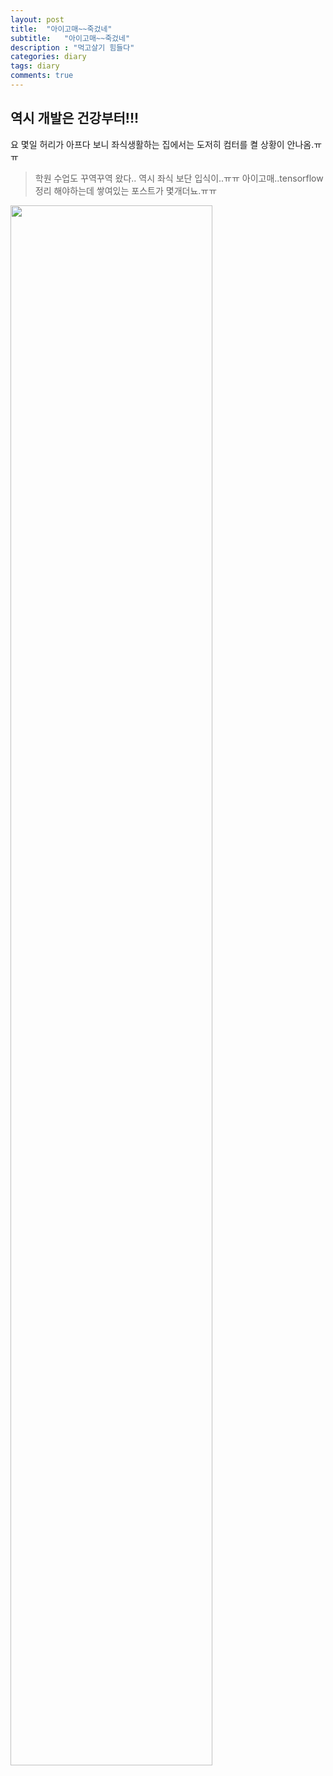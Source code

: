```yaml
---
layout: post
title:  "아이고매~~죽겄네"
subtitle:   "아이고매~~죽겄네"
description : "먹고살기 힘들다"
categories: diary
tags: diary
comments: true
---
```


## 역시 개발은 건강부터!!!

요 몇일 허리가 아프다 보니 좌식생활하는 집에서는 도저히 컴터를 켤 상황이 안나옴.ㅠㅠ

>학원 수업도 꾸역꾸역 왔다.. 역시 좌식 보단 입식이..ㅠㅠ 아이고매..tensorflow 정리 해야하는데 쌓여있는 포스트가 몇개더뇨.ㅠㅠ



<img src="https://bluehyun.github.io/assets/img/sleep.jpg" width="80%" height="80%">
